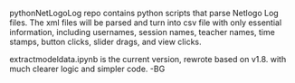 pythonNetLogoLog repo contains python scripts that parse Netlogo Log files. The xml files will be parsed and turn into csv file with only essential information, including usernames, session names, teacher names, time stamps, button clicks, slider drags, and view clicks. 

extractmodeldata.ipynb is the current version, rewrote based on v1.8. with much clearer logic and simpler code.
-BG